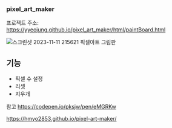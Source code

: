 ### pixel_art_maker
프로젝트 주소: https://yyeojung.github.io/pixel_art_maker/html/paintBoard.html

![스크린샷 2023-11-11 215621](https://github.com/yyeojung/pixel_art_maker/assets/144653702/5bc98cf2-5174-4165-b772-7bfc55ebe6e6)
픽셀아트 그림판

## 기능
- 픽셀 수 설정
- 리셋
- 지우개


참고
https://codepen.io/pksjw/pen/eMGRKw

https://hmyo2853.github.io/pixel-art-maker/
